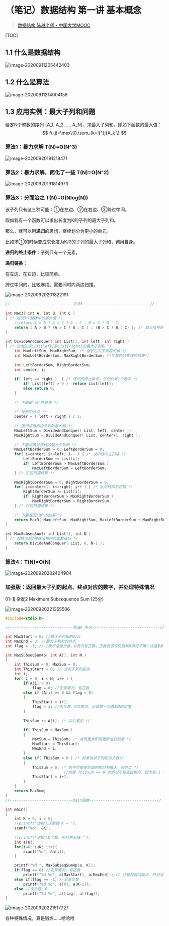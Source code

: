 # （笔记）数据结构 第一讲 基本概念

> [数据结构 陈越老师 - 中国大学MOOC](https://www.icourse163.org/learn/ZJU-93001?tid=1461682474#/learn/content?type=detail&id=1238255556)

[TOC]

## 1.1 什么是数据结构

![image-20200911205442403](https://raw.githubusercontent.com/bobo6668/markdown-pictures-bobo/master/img/data-structure/20200915224323.png)

## 1.2 什么是算法

![image-20200911214004158](https://raw.githubusercontent.com/bobo6668/markdown-pictures-bobo/master/img/data-structure/20200915224330.png)

## 1.3 应用实例：最大子列和问题

给定N个整数的序列 {A_1, A_2, ..., A_N}，求最大子列和，即如下函数的最大值：
$$
f(i,j)=\max\{0,\sum_{k=i}^{j}A_k \}
$$

### 算法1：暴力求解 T(N)=O(N^3)

![image-20200920191218471](https://raw.githubusercontent.com/bobo6668/markdown-pictures-bobo/master/img/data-structure/20200920191218.png)

### 算法2：暴力求解，简化了一些 T(N)=O(N^2)

![image-20200920191814973](https://raw.githubusercontent.com/bobo6668/markdown-pictures-bobo/master/img/data-structure/20200920200110.png)

### 算法3：分而治之 T(N)=O(Nlog(N))

该子列只有这三种可能：①在左边、②在右边、③跨过中间。

假如我有一个函数可以求出长度为K的子列的最大子列和。

那么，就可以用**递归**的思想，继续划分为更小的单元。

比如求①的时候变成求长度为K/2的子列的最大子列和，调用自身。

**递归的终止条件**：子列只有一个元素。

**递归链条：**

在左边、在右边，比较简单。

跨过中间的，比较麻烦。需要同时向两边扫描。

![image-20200920201822191](https://raw.githubusercontent.com/bobo6668/markdown-pictures-bobo/master/img/data-structure/20200920201822.png)

```c
//----------------------------方法3------------------------------//
 
int Max3( int A, int B, int C )
{ /* 返回3个整数中的最大值 */
    //return A > B ? A > C ? A : C : B > C ? B : C;
    return ( A > B ? (A > C ? A : C ) : (B > C ? B : C) ); // 加上括号好懂多了 
}
 
int DivideAndConquer( int List[], int left, int right )
{ /* 分治法求List[left]到List[right]的最大子列和 */
    int MaxLeftSum, MaxRightSum; /* 存放左右子问题的解 */
    int MaxLeftBorderSum, MaxRightBorderSum; /*存放跨分界线的结果*/
 
    int LeftBorderSum, RightBorderSum;
    int center, i;
 
    if( left == right )  { /* 递归的终止条件，子列只有1个数字 */
        if( List[left] > 0 )  return List[left];
        else return 0;
    }
 
    /* 下面是"分"的过程 */
    
    /* 找到中分点 */
    center = ( left + right ) / 2; 
    
    /* 递归求得两边子列的最大和 */
    MaxLeftSum = DivideAndConquer( List, left, center );
    MaxRightSum = DivideAndConquer( List, center+1, right );
 
    /* 下面求跨分界线的最大子列和 */
    MaxLeftBorderSum = 0; LeftBorderSum = 0;
    for( i=center; i>=left; i-- ) { /* 从中线向左扫描 */
        LeftBorderSum += List[i];
        if( LeftBorderSum > MaxLeftBorderSum )
            MaxLeftBorderSum = LeftBorderSum;
    } /* 左边扫描结束 */
 
    MaxRightBorderSum = 0; RightBorderSum = 0;
    for( i=center+1; i<=right; i++ ) { /* 从中线向右扫描 */
        RightBorderSum += List[i];
        if( RightBorderSum > MaxRightBorderSum )
            MaxRightBorderSum = RightBorderSum;
    } /* 右边扫描结束 */
 
    /* 下面返回"治"的结果 */
    return Max3( MaxLeftSum, MaxRightSum, MaxLeftBorderSum + MaxRightBorderSum );
}
 
int MaxSubseqSum3( int List[], int N )
{ /* 保持与前2种算法相同的函数接口 */
    return DivideAndConquer( List, 0, N-1 );
}
```

### 算法4：T(N)=O(N)

![image-20200920202404904](https://raw.githubusercontent.com/bobo6668/markdown-pictures-bobo/master/img/data-structure/20200920202429.png)

### 加强版：返回最大子列的起点、终点对应的数字，并处理特殊情况

01-复杂度2 Maximum Subsequence Sum (25分)

![image-20200920221355506](https://raw.githubusercontent.com/bobo6668/markdown-pictures-bobo/master/img/data-structure/20200920221440.png)

```c
#include<stdio.h>

//----------------------------方法4 补充------------------------------//

int MaxStart = 0; //最大子列和的起点 
int MaxEnd = 0; //最大子列和的终点 
int flag = -1; //-1表示全是负数，0表示有正数，正数表示仅负数和0情况下第一次遇到0的位置 

int MaxSubseqSum4p( int A[], int N )
{
	int ThisSum = 0, MaxSum = 0;
	int ThisStart = 0; // 当前子列的起点 
	int i;
	for( i = 0; i < N; i++ ) {
		if(A[i] > 0)
			flag = 0; //正常情况，有正数 
		else if (A[i] == 0 && flag < 0)
		{
			ThisStart = i+1;
			flag = i; //仅负数、0的情况，记录第一次遇到0的位置
		} 
			
		ThisSum += A[i]; /* 向右累加 */

		if( ThisSum > MaxSum )
		{
			MaxSum = ThisSum; /* 发现更大和则更新当前结果 */
			MaxStart = ThisStart;
			MaxEnd = i;
		}
		else if( ThisSum < 0 ) /* 如果当前子列和为负数*/ 
		{
			ThisSum = 0; /* 则不可能使后面的部分和增大，抛弃之 */ 
			              //但是 ThisSum == 0 的情况不能直接抛弃。因为如 1 -1 2 -2，根据要求最大子列是1 -1 2
			ThisStart = i+1;
		}
	}
	return MaxSum;
}
//----------------------------main函数------------------------------// 

int main()
{
	int K = 0, i = 0;
	//printf("请输入正整数 K = ");
	scanf("%d", &K);
	
	//printf("请输入K个数，用空格分隔：");
	int a[K];
	for(i=0; i<K; i++){
		scanf("%d", &a[i]);
	}

	printf("%d ", MaxSubseqSum4p(a, K));
	if(flag == 0) //正常情况，有正数 
		printf("%d %d", a[MaxStart], a[MaxEnd]); // 注意是返回起点、终点对应的数字，而不是起点、终点 
	else if(flag == -1) //全是负数 
		printf("%d %d", a[0], a[K-1]);
	else //仅负数、0
		printf("%d %d", a[flag], a[flag]);
}
```

![image-20200920221517727](https://raw.githubusercontent.com/bobo6668/markdown-pictures-bobo/master/img/data-structure/20200920221517.png)

各种特殊情况，真是锻炼……哈哈哈